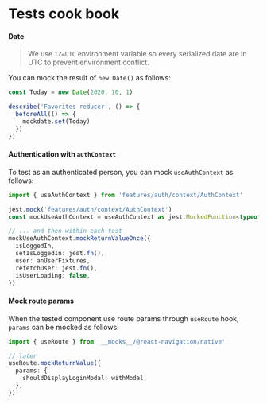 # Tests cook book

#### Date

> We use `TZ=UTC` environment variable so every serialized date are in UTC to prevent environment conflict.

You can mock the result of `new Date()` as follows:

```ts
const Today = new Date(2020, 10, 1)

describe('Favorites reducer', () => {
  beforeAll(() => {
    mockdate.set(Today)
  })
})
```

#### Authentication with `authContext`

To test as an authenticated person, you can mock `useAuthContext` as follows:

```ts
import { useAuthContext } from 'features/auth/context/AuthContext'

jest.mock('features/auth/context/AuthContext')
const mockUseAuthContext = useAuthContext as jest.MockedFunction<typeof useAuthContext>

// ... and then within each test
mockUseAuthContext.mockReturnValueOnce({
  isLoggedIn,
  setIsLoggedIn: jest.fn(),
  user: anUserFixtures,
  refetchUser: jest.fn(),
  isUserLoading: false,
})
```

#### Mock route params

When the tested component use route params through `useRoute` hook, `params` can be mocked as follows:

```ts
import { useRoute } from '__mocks__/@react-navigation/native'

// later
useRoute.mockReturnValue({
  params: {
    shouldDisplayLoginModal: withModal,
  },
})
```
